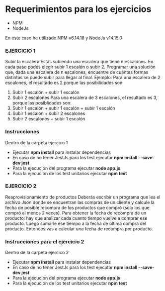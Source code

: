 # Requerimientos para los ejercicios
  - NPM
  - NodeJs
  
En este caso he utilizado NPM v6.14.18 y NodeJs v14.15.0

### EJERCICIO 1

Subir la escalera
Estás subiendo una escalera que tiene n escalones. En cada paso podés elegir subir 1 escalón o subir 2.
Programar una solución que, dada una escalera de n escalones, encuentre de cuántas formas distintas se puede subir para llegar al final.
Ejemplo:
Para una escalera de 2 escalones, el resultado es 2 porque las posibilidades son:
1.	Subir 1 escalón + subir 1 escalón
2.	Subir 2 escalones
Para una escalera de 3 escalones, el resultado es 3, porque las posiblidades son:
1.	Subir 1 escalón + subir 1 escalón + subir 1 escalón
2.	Subir 1 escalón + subir 2 escalones
3.	Subir 2 escalones + subir 1 escalón

### Instrucciones
  Dentro de la carpeta ejercico 1
  - Ejecutar **npm install** para instalar dependencias
  - En caso de no tener JestJs para los test ejecutar **npm install --save-dev jest**
  - Para la ejecución del programa ejecutar **node app.js**
  - Para la ejecución de los test unitarios ejecutar **npm test**
### EJERCICIO 2

Reaprovisionamiento de productos
Deberás escribir un programa que lea el archivo  Json  donde se encuentran las compras de un cliente y calcule la fecha de posible recompra de los productos que compró (solo los que compró al menos 2 veces).
Para obtener la fecha de recompra de un producto: hay que analizar cada cuanto tiempo vuelve a comprar ese producto. Luego sumarle ese tiempo a la fecha de última compra del producto. Entonces vas a calcular una fecha de recompra por producto.

### Instrucciones para el ejercicio 2
  Dentro de la carpeta ejercico 2
  - Ejecutar **npm install** para instalar dependencias
  - En caso de no tener JestJs para los test ejecutar **npm install --save-dev jest**
  - Para la ejecución del programa ejecutar **node app.js**
  - Para la ejecución de los test unitarios ejecutar **npm test**

